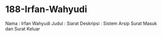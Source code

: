 # 188-Irfan-Wahyudi
Nama      : Irfan Wahyudi
Judul     : Siarat
Deskripsi : Sistem Arsip Surat Masuk dan Surat Keluar
